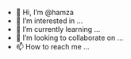 - 👋 Hi, I’m @hamza
- 👀 I’m interested in ...
- 🌱 I’m currently learning ...
- 💞️ I’m looking to collaborate on ...
- 📫 How to reach me ...

<!---
hamzqalanguid/hamzqalanguid is a ✨ special ✨ repository because its `README.md` (this file) appears on your GitHub profile.
You can click the Preview link to take a look at your changes.
--->
